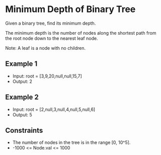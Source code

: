 # Minimum Depth of Binary Tree

Given a binary tree, find its minimum depth.

The minimum depth is the number of nodes along the shortest path from the root node down to the nearest leaf node.

Note: A leaf is a node with no children.

## Example 1

- Input: root = [3,9,20,null,null,15,7]
- Output: 2

## Example 2

- Input: root = [2,null,3,null,4,null,5,null,6]
- Output: 5

## Constraints

- The number of nodes in the tree is in the range [0, 10^5].
- -1000 <= Node.val <= 1000
